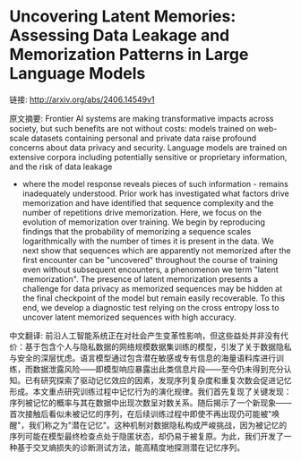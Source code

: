 # Uncovering Latent Memories: Assessing Data Leakage and Memorization Patterns in Large Language Models

链接: http://arxiv.org/abs/2406.14549v1

原文摘要:
Frontier AI systems are making transformative impacts across society, but
such benefits are not without costs: models trained on web-scale datasets
containing personal and private data raise profound concerns about data privacy
and security. Language models are trained on extensive corpora including
potentially sensitive or proprietary information, and the risk of data leakage
- where the model response reveals pieces of such information - remains
inadequately understood. Prior work has investigated what factors drive
memorization and have identified that sequence complexity and the number of
repetitions drive memorization. Here, we focus on the evolution of memorization
over training. We begin by reproducing findings that the probability of
memorizing a sequence scales logarithmically with the number of times it is
present in the data. We next show that sequences which are apparently not
memorized after the first encounter can be "uncovered" throughout the course of
training even without subsequent encounters, a phenomenon we term "latent
memorization". The presence of latent memorization presents a challenge for
data privacy as memorized sequences may be hidden at the final checkpoint of
the model but remain easily recoverable. To this end, we develop a diagnostic
test relying on the cross entropy loss to uncover latent memorized sequences
with high accuracy.

中文翻译:
前沿人工智能系统正在对社会产生变革性影响，但这些益处并非没有代价：基于包含个人与隐私数据的网络规模数据集训练的模型，引发了关于数据隐私与安全的深层忧虑。语言模型通过包含潜在敏感或专有信息的海量语料库进行训练，而数据泄露风险——即模型响应暴露出此类信息片段——至今仍未得到充分认知。已有研究探索了驱动记忆效应的因素，发现序列复杂度和重复次数会促进记忆形成。本文重点研究训练过程中记忆行为的演化规律。我们首先复现了关键发现：序列被记忆的概率与其在数据中出现次数呈对数关系。随后揭示了一个新现象——首次接触后看似未被记忆的序列，在后续训练过程中即使不再出现仍可能被"唤醒"，我们称之为"潜在记忆"。这种机制对数据隐私构成严峻挑战，因为被记忆的序列可能在模型最终检查点处于隐匿状态，却仍易于被复原。为此，我们开发了一种基于交叉熵损失的诊断测试方法，能高精度地探测潜在记忆序列。
